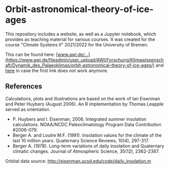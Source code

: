 # Orbit-astronomical-theory-of-ice-ages

This repository includes a website, as well as a Jupyter notebook, which provides as teaching material for various courses. It was created for the course "Climate Systems II" 2021/2022 for the University of Bremen.

This can be found here: [www.awi.de/...](https://www.awi.de/fileadmin/user_upload/AWI/Forschung/Klimawissenschaft/Dynamik_des_Palaeoklimas/orbit-astronomical-theory-of-ice-ages/) and <a href="https://b-schwertfeger.de/projects/awi-work/orbit-astronomical-theory-of-ice-ages/" target="_blank" >here</a> in case the first link does not work anymore.

## References

Calculations, plots and illustrations are based on the work of Ian Eisenman and Peter Huybers (August 2006). An R implementation by Thomas Leapple served as orientation.

- P. Huybers and I. Eisenman, 2006. Integrated summer insolation calculations. NOAA/NCDC Paleoclimatology Program Data Contribution #2006-079.
- Berger A. and Loutre M.F. (1991). Insolation values for the climate of the last 10 million years. Quaternary Science Reviews, 10(4), 297-317.
- Berger A. (1978). Long-term variations of daily insolation and Quaternary climatic changes. Journal of Atmospheric Science, 35(12), 2362-2367.

Orbital data source:
http://eisenman.ucsd.edu/code/daily_insolation.m
